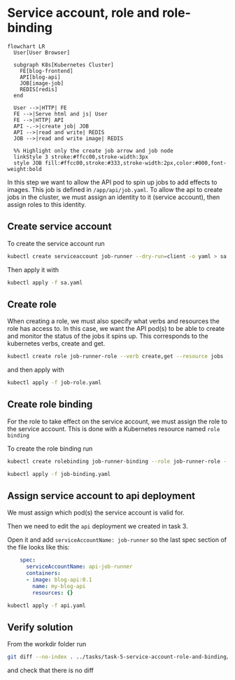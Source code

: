 # Service account, role and role-binding

```mermaid
flowchart LR
  User[User Browser]

  subgraph K8s[Kubernetes Cluster]
    FE[blog-frontend]
    API[blog-api]
    JOB[image-job]
    REDIS[redis]
  end

  User -->|HTTP| FE
  FE -->|Serve html and js| User
  FE -->|HTTP| API
  API -.->|create job| JOB
  API -->|read and write| REDIS
  JOB -->|read and write image| REDIS

  %% Highlight only the create job arrow and job node
  linkStyle 3 stroke:#ffcc00,stroke-width:3px
  style JOB fill:#ffcc00,stroke:#333,stroke-width:2px,color:#000,font-weight:bold
```

In this step we want to allow the API pod to spin up jobs to add effects to images.
This job is defined in `/app/api/job.yaml`. To allow the api to create jobs in the cluster, we must assign an identity to it (service account), then assign roles 
to this identity.

## Create service account

To create the service account run

```bash
kubectl create serviceaccount job-runner --dry-run=client -o yaml > sa.yaml
```

Then apply it with

```bash
kubectl apply -f sa.yaml
```

## Create role

When creating a role, we must also specify what verbs and resources the role has access to.
In this case, we want the API pod(s) to be able to create and monitor the status of the jobs it spins up. This corresponds to the kubernetes verbs, create and get.

```bash
kubectl create role job-runner-role --verb create,get --resource jobs --dry-run=client -o yaml > job-role.yaml
```

and then apply with

```bash
kubectl apply -f job-role.yaml
```


## Create role binding

For the role to take effect on the service account, we must assign the role to the service account.
This is done with a Kubernetes resource named `role binding`

To create the role binding run

```bash
kubectl create rolebinding job-runner-binding --role job-runner-role --serviceaccount default:job-runner --dry-run=client -o yaml > job-binding.yaml
```

```bash
kubectl apply -f job-binding.yaml
```


## Assign service account to api deployment

We must assign which pod(s) the service account is valid for. 

Then we need to edit the `api` deployment we created in task 3.

Open it and add `serviceAccountName: job-runner` so the last spec section  of the file looks like this:

```yaml
    spec:
      serviceAccountName: api-job-runner 
      containers:
      - image: blog-api:0.1
        name: my-blog-api
        resources: {}
```

```bash
kubectl apply -f api.yaml
```


## Verify solution

From the workdir folder run

```bash
git diff --no-index . ../tasks/task-5-service-account-role-and-binding/solution
```

and check that there is no diff


